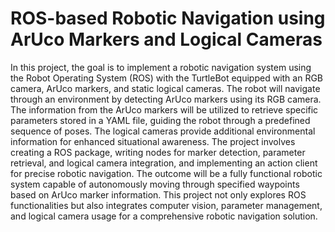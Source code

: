 # ROS-based Robotic Navigation using ArUco Markers and Logical Cameras

In this project, the goal is to implement a robotic navigation system using the Robot Operating System (ROS) with the TurtleBot equipped with an RGB camera, ArUco markers, and static logical cameras. The robot will navigate through an environment by detecting ArUco markers using its RGB camera. The information from the ArUco markers will be utilized to retrieve specific parameters stored in a YAML file, guiding the robot through a predefined sequence of poses. The logical cameras provide additional environmental information for enhanced situational awareness. The project involves creating a ROS package, writing nodes for marker detection, parameter retrieval, and logical camera integration, and implementing an action client for precise robotic navigation. The outcome will be a fully functional robotic system capable of autonomously moving through specified waypoints based on ArUco marker information. This project not only explores ROS functionalities but also integrates computer vision, parameter management, and logical camera usage for a comprehensive robotic navigation solution.

